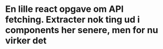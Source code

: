 # En lille react opgave om API fetching. Extracter nok ting ud i components her senere, men for nu virker det
